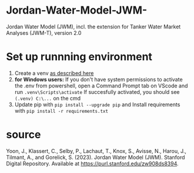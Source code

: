 # Jordan-Water-Model-JWM-
Jordan Water Model (JWM), incl. the extension for Tanker Water Market Analyses (JWM-T), version 2.0

# Set up runnning environment
1. Create a venv [as described here](https://medium.com/@dipan.saha/managing-git-repositories-with-vscode-setting-up-a-virtual-environment-62980b9e8106)
4. **for Windows users:** If you don't have system permissions to activate the .env from powershell, open a Command Prompt tab on VScode and run ```.venv\Scripts\activate```
If succesfully activated, you should see ```(.venv) C:\...``` on the cmd
5. Update pip with ```pip install --upgrade pip``` and Install requirements with ```pip install -r requirements.txt```

# source
Yoon, J., Klassert, C., Selby, P., Lachaut, T., Knox, S., Avisse, N., Harou, J., Tilmant, A., and Gorelick, S. (2023). Jordan Water Model (JWM). Stanford Digital Repository. Available at https://purl.stanford.edu/zw908ds8394.
